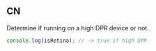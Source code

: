 ## CN

Determine if running on a high DPR device or not.

```javascript
console.log(isRetina); // -> true if high DPR
```